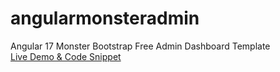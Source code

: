 # angularmonsteradmin
Angular 17 Monster Bootstrap Free Admin Dashboard Template<br>
[Live Demo & Code Snippet
](https://therichpost.com/angular-17-monster-bootstrap-free-admin-dashboard-template/)
